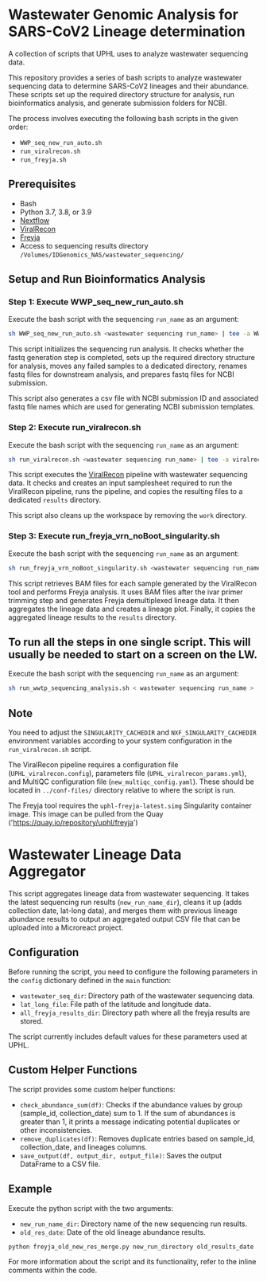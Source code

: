 # Wastewater Genomic Analysis for SARS-CoV2 Lineage determination

A collection of scripts that UPHL uses to analyze wastewater sequencing data.

This repository provides a series of bash scripts to analyze wastewater sequencing data to determine SARS-CoV2 lineages and their abundance. These scripts set up the required directory structure for analysis, run bioinformatics analysis, and generate submission folders for NCBI. 

The process involves executing the following bash scripts in the given order:
- `WWP_seq_new_run_auto.sh`
- `run_viralrecon.sh`
- `run_freyja.sh`

## Prerequisites

- Bash
- Python 3.7, 3.8, or 3.9
- [Nextflow](https://www.nextflow.io/)
- [ViralRecon](https://github.com/nf-core/viralrecon)
- [Freyja](https://quay.io/repository/uphl/freyja)
- Access to sequencing results directory `/Volumes/IDGenomics_NAS/wastewater_sequencing/`

## Setup and Run Bioinformatics Analysis

### Step 1: Execute WWP_seq_new_run_auto.sh
Execute the bash script with the sequencing `run_name` as an argument:

```bash
sh WWP_seq_new_run_auto.sh <wastewater sequencing run_name> | tee -a WWP_seq_new_run_auto.sh.log
```

This script initializes the sequencing run analysis. It checks whether the fastq generation step is completed, sets up the required directory structure for analysis, moves any failed samples to a dedicated directory, renames fastq files for downstream analysis, and prepares fastq files for NCBI submission.

This script also generates a csv file with NCBI submission ID and associated fastq file names which are used for generating NCBI submission templates.

### Step 2: Execute run_viralrecon.sh
Execute the bash script with the sequencing `run_name` as an argument:

```bash
sh run_viralrecon.sh <wastewater sequencing run_name> | tee -a viralrecon.log
```

This script executes the [ViralRecon](https://github.com/nf-core/viralrecon) pipeline with wastewater sequencing data. It checks and creates an input samplesheet required to run the ViralRecon pipeline, runs the pipeline, and copies the resulting files to a dedicated `results` directory.

This script also cleans up the workspace by removing the `work` directory.

### Step 3: Execute run_freyja_vrn_noBoot_singularity.sh
Execute the bash script with the sequencing `run_name` as an argument:

```bash
sh run_freyja_vrn_noBoot_singularity.sh <wastewater sequencing run_name> | tee -a freyja.log
```

This script retrieves BAM files for each sample generated by the ViralRecon tool and performs Freyja analysis. It uses BAM files after the ivar primer trimming step and generates Freyja demultiplexed lineage data. It then aggregates the lineage data and creates a lineage plot. Finally, it copies the aggregated lineage results to the `results` directory.

## To run all the steps in one single script. This will usually be needed to start on a screen on the LW.
Execute the bash script with the sequencing `run_name` as an argument:

```bash
sh run_wwtp_sequencing_analysis.sh < wastewater sequencing run_name >
```

## Note

You need to adjust the `SINGULARITY_CACHEDIR` and `NXF_SINGULARITY_CACHEDIR` environment variables according to your system configuration in the `run_viralrecon.sh` script.

The ViralRecon pipeline requires a configuration file (`UPHL_viralrecon.config`), parameters file (`UPHL_viralrecon_params.yml`), and MultiQC configuration file (`new_multiqc_config.yaml`). These should be located in `../conf-files/` directory relative to where the script is run.

The Freyja tool requires the `uphl-freyja-latest.simg` Singularity container image. This image can be pulled from the Quay ('https://quay.io/repository/uphl/freyja')


# Wastewater Lineage Data Aggregator

This script aggregates lineage data from wastewater sequencing. It takes the latest sequencing run results (`new_run_name_dir`), cleans it up (adds collection date, lat-long data), and merges them with previous lineage abundance results to output an aggregated output CSV file that can be uploaded into a Microreact project.

## Configuration

Before running the script, you need to configure the following parameters in the `config` dictionary defined in the `main` function:

- `wastewater_seq_dir`: Directory path of the wastewater sequencing data.
- `lat_long_file`: File path of the latitude and longitude data.
- `all_freyja_results_dir`: Directory path where all the freyja results are stored.
  
The script currently includes default values for these parameters used at UPHL.

## Custom Helper Functions

The script provides some custom helper functions:

- `check_abundance_sum(df)`: Checks if the abundance values by group (sample_id, collection_date) sum to 1. If the sum of abundances is greater than 1, it prints a message indicating potential duplicates or other inconsistencies.
- `remove_duplicates(df)`: Removes duplicate entries based on sample_id, collection_date, and lineages columns.
- `save_output(df, output_dir, output_file)`: Saves the output DataFrame to a CSV file.

## Example

Execute the python script with the two arguments:

- `new_run_name_dir`: Directory name of the new sequencing run results.
- `old_res_date`: Date of the old lineage abundance results.

```bash
python freyja_old_new_res_merge.py new_run_directory old_results_date
```

For more information about the script and its functionality, refer to the inline comments within the code.
